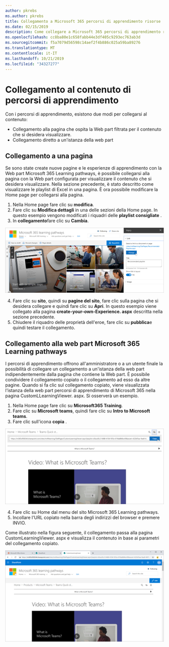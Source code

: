```yaml
---
author: pkrebs
ms.author: pkrebs
title: Collegamento a Microsoft 365 percorsi di apprendimento risorse
ms.date: 02/15/2019
description: Come collegare a Microsoft 365 percorsi di apprendimento risorse
ms.openlocfilehash: cc8ba80e1c658fabb44e3df405c9293ec763ab3d
ms.sourcegitcommit: f5a7079d56598c14aef2f4b886c025a59ba89276
ms.translationtype: MT
ms.contentlocale: it-IT
ms.lasthandoff: 10/21/2019
ms.locfileid: "34327277"
---
```

# <a name="link-to-learning-pathways-content"></a>Collegamento al contenuto di percorsi di apprendimento

Con i percorsi di apprendimento, esistono due modi per collegarsi al contenuto:

- Collegamento alla pagina che ospita la Web part filtrata per il contenuto che si desidera visualizzare. 
- Collegamento diretto a un'istanza della web part

## <a name="link-to-a-page"></a>Collegamento a una pagina

Se sono state create nuove pagine e le esperienze di apprendimento con la Web part Microsoft 365 Learning pathways, è possibile collegarsi alla pagina con la Web part configurata per visualizzare il contenuto che si desidera visualizzare. Nella sezione precedente, è stato descritto come visualizzare le playlist di Excel in una pagina. È ora possibile modificare la Home page per collegarsi alla pagina. 

1. Nella Home page fare clic su **modifica**.
2. Fare clic su **Modifica dettagli** in una delle sezioni della Home page. In questo esempio vengono modificati i riquadri delle **playlist consigliate** .
3. In **collegamento**fare clic su **Cambia**.

![CG-linktopage. png](media/cg-linktopage.png)

4. Fare clic su **sito**, quindi su **pagine del sito**, fare clic sulla pagina che si desidera collegare e quindi fare clic su **Apri**. In questo esempio viene collegato alla pagina **create-your-own-Experience. aspx** descritta nella sezione precedente.
5. Chiudere il riquadro delle proprietà dell'eroe, fare clic su **pubblica**e quindi testare il collegamento. 

## <a name="link-to-the-microsoft-365-learning-pathways-web-part"></a>Collegamento alla web part Microsoft 365 Learning pathways
I percorsi di apprendimento offrono all'amministratore o a un utente finale la possibilità di collegare un collegamento a un'istanza della web part indipendentemente dalla pagina che contiene la Web part. È possibile condividere il collegamento copiato o il collegamento ad esso da altre pagine. Quando si fa clic sul collegamento copiato, viene visualizzata l'istanza della web part percorsi di apprendimento di Microsoft 365 nella pagina CustomLLearningViewer. aspx. Si osserverà un esempio. 

1. Nella Home page fare clic su **Microsoft365 Training**.
2. Fare clic su **Microsoft teams**, quindi fare clic su **Intro to Microsoft teams**.
3. Fare clic sull'icona **copia** .

![CG-linktowebpart. png](media/cg-linktowebpart.png)

4. Fare clic su Home dal menu del sito Microsoft 365 Learning pathways.
5. Incollare l'URL copiato nella barra degli indirizzi del browser e premere INVIO. 

Come illustrato nella figura seguente, il collegamento passa alla pagina CustomLearningViewer. aspx e visualizza il contenuto in base ai parametri del collegamento copiato. 

![CG-linktowebpartviewer. png](media/cg-linktowebpartviewer.png)

